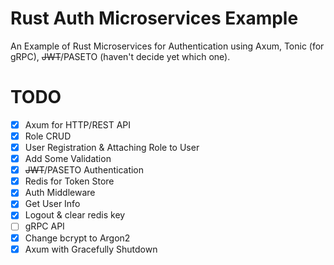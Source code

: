 # Rust Auth Microservices Example
An Example of Rust Microservices for Authentication using Axum, Tonic (for gRPC), ~~JWT~~/PASETO (haven't decide yet which one).

# TODO
- [x] Axum for HTTP/REST API
- [x] Role CRUD
- [x] User Registration & Attaching Role to User
- [x] Add Some Validation
- [x] ~~JWT~~/PASETO Authentication
- [x] Redis for Token Store
- [x] Auth Middleware
- [x] Get User Info
- [x] Logout & clear redis key
- [ ] gRPC API
- [x] Change bcrypt to Argon2
- [x] Axum with Gracefully Shutdown